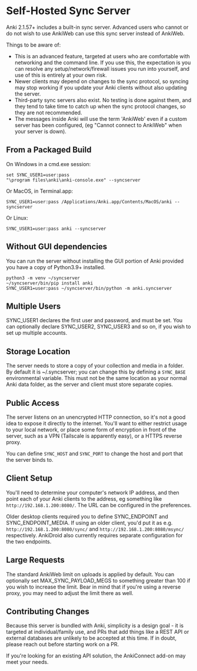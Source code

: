 # Self-Hosted Sync Server

Anki 2.1.57+ includes a built-in sync server. Advanced users who cannot or do
not wish to use AnkiWeb can use this sync server instead of AnkiWeb.

Things to be aware of:

- This is an advanced feature, targeted at users who are comfortable with
  networking and the command line. If you use this, the expectation is you
  can resolve any setup/network/firewall issues you run into yourself, and
  use of this is entirely at your own risk.
- Newer clients may depend on changes to the sync protocol, so syncing may
stop working if you update your Anki clients without also updating the server.
- Third-party sync servers also exist. No testing is done against them, and
they tend to take time to catch up when the sync protocol changes, so they
are not recommended.
- The messages inside Anki will use the term 'AnkiWeb' even if a custom server
has been configured, (eg "Cannot connect to AnkiWeb" when your server is down).

## From a Packaged Build

On Windows in a cmd.exe session:

```
set SYNC_USER1=user:pass
"\program files\anki\anki-console.exe" --syncserver
```

Or MacOS, in Terminal.app:

```
SYNC_USER1=user:pass /Applications/Anki.app/Contents/MacOS/anki --syncserver
```

Or Linux:

```
SYNC_USER1=user:pass anki --syncserver
```

## Without GUI dependencies

You can run the server without installing the GUI portion of Anki
provided you have a copy of Python3.9+ installed.

```
python3 -m venv ~/syncserver
~/syncserver/bin/pip install anki
SYNC_USER1=user:pass ~/syncserver/bin/python -m anki.syncserver
```

## Multiple Users

SYNC_USER1 declares the first user and password, and must be set.
You can optionally declare SYNC_USER2, SYNC_USER3 and so on, if you
wish to set up multiple accounts.

## Storage Location

The server needs to store a copy of your collection and media in a folder.
By default it is ~/.syncserver; you can change this by defining
a `SYNC_BASE` environmental variable. This must not be the same
location as your normal Anki data folder, as the server and client
must store separate copies.

## Public Access

The server listens on an unencrypted HTTP connection, so it's not a good
idea to expose it directly to the internet. You'll want to either restrict
usage to your local network, or place some form of encryption in front of
the server, such as a VPN (Tailscale is apparently easy), or a HTTPS
reverse proxy.

You can define `SYNC_HOST` and `SYNC_PORT` to change the host and port
that the server binds to.

## Client Setup

You'll need to determine your computer's network IP address, and then
point each of your Anki clients to the address, eg something like
`http://192.168.1.200:8080/`. The URL can be configured in the preferences.

Older desktop clients required you to define SYNC_ENDPOINT and SYNC_ENDPOINT_MEDIA.
If using an older client, you'd put it as e.g. `http://192.168.1.200:8080/sync/`
and `http://192.168.1.200:8080/msync/` respectively. AnkiDroid also currently
requires separate configuration for the two endpoints.

## Large Requests

The standard AnkiWeb limit on uploads is applied by default. You can optionally
set MAX_SYNC_PAYLOAD_MEGS to something greater than 100 if you wish to increase
the limit. Bear in mind that if you're using a reverse proxy, you may need to
adjust the limit there as well.

## Contributing Changes

Because this server is bundled with Anki, simplicity is a design goal - it is
targeted at individual/family use, and PRs that add things like a REST API or
external databases are unlikely to be accepted at this time. If in doubt, please
reach out before starting work on a PR.

If you're looking for an existing API solution, the AnkiConnect add-on may
meet your needs.
